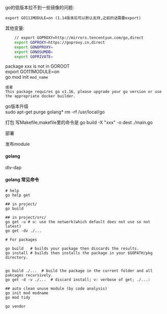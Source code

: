 
go的低版本拉不到一些镜像的问题:

    export GO111MODULE=on (1.14版本后可以默认支持,之前的话需要export)

其他变量:  
~~~sh
    // export GOPROXY=http://mirrors.tencentyun.com/go,direct
    export GOPROXY=https://goproxy.cn,direct
    export GONOPROXY=
    export GONOSUMDB=
    export GOPRIVATE=
~~~

package xxx is not in GOROOT  
    export GO111MODULE=on  
    go mod init `mod_name`  

    或者
    This package requires go v1.16, please upgrade your go version or use the appropriate docker builder.

go版本升级  
    sudo apt-get purge golang*
    rm -rf /usr/local/go

打包
    写Makefile,makefile里的命令是 go build -X "xxx" -o dest ./main.go

部署

发布module

#### golang
dlv-dap


#### golang 常见命令
~~~
# help
go help get

## in project/
go build  

## in project/src/
go get -u # u: use the network(which default does not use so not latest)
go get -dv ./...

# For packages

go build   # builds your package then discards the results.
go install # builds then installs the package in your $GOPATH/pkg directory.


go build ./...  # build the package in the current folder and all pakcages recursively.
go get -d -v ./...  # discard install; v: verbose of get; ./...: 

## auto clean unuse module (by code analysis)
go init mod modname
go mod tidy

go vendor

~~~
